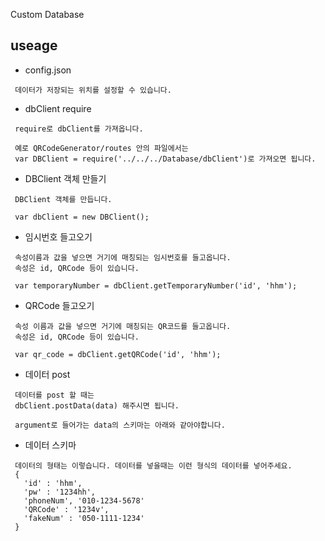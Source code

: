 Custom Database

## useage

* config.json
```
 데이터가 저장되는 위치를 설정할 수 있습니다.
```

* dbClient require
```
 require로 dbClient를 가져옵니다.

 예로 QRCodeGenerator/routes 안의 파일에서는
 var DBClient = require('../../../Database/dbClient')로 가져오면 됩니다.
```

* DBClient 객체 만들기
```
 DBClient 객체를 만듭니다.
 
 var dbClient = new DBClient();
```

* 임시번호 들고오기
```
 속성이름과 값을 넣으면 거기에 매칭되는 임시번호를 들고옵니다.
 속성은 id, QRCode 등이 있습니다.
 
 var temporaryNumber = dbClient.getTemporaryNumber('id', 'hhm');
```

* QRCode 들고오기
```
 속성 이름과 값을 넣으면 거기에 매칭되는 QR코드를 들고옵니다.
 속성은 id, QRCode 등이 있습니다.

 var qr_code = dbClient.getQRCode('id', 'hhm');
```

* 데이터 post
```
 데이터를 post 할 때는
 dbClient.postData(data) 해주시면 됩니다.
 
 argument로 들어가는 data의 스키마는 아래와 같아야합니다.
```

* 데이터 스키마
```
 데이터의 형태는 이렇습니다. 데이터를 넣을때는 이런 형식의 데이터를 넣어주세요.
 {
   'id' : 'hhm',
   'pw' : '1234hh',
   'phoneNum', '010-1234-5678'
   'QRCode' : '1234v',
   'fakeNum' : '050-1111-1234'
 }
```
